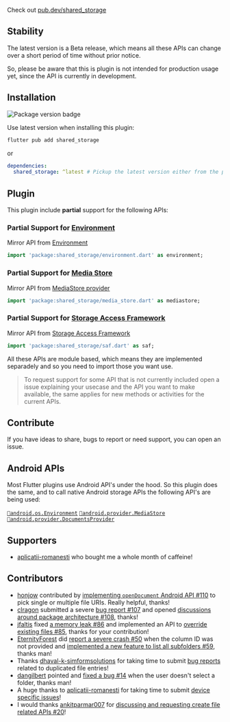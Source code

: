 Check out [pub.dev/shared_storage](https://pub.dev/packages/shared_storage)

## Stability

The latest version is a Beta release, which means all these APIs can change over a short period of time without prior notice.

So, please be aware that this is plugin is not intended for production usage yet, since the API is currently in development.

## Installation

![Package version badge](https://img.shields.io/pub/v/shared_storage.svg?style=for-the-badge&color=22272E&showLabel=false&labelColor=15191f&logo=dart&logoColor=blue)

Use latest version when installing this plugin:

```bash
flutter pub add shared_storage
```

or

```yaml
dependencies:
  shared_storage: ^latest # Pickup the latest version either from the pub.dev page or doc badge
```

## Plugin

This plugin include **partial** support for the following APIs:

### Partial Support for [Environment](./Usage/Environment.md)

Mirror API from [Environment](https://developer.android.com/reference/android/os/Environment)

```dart
import 'package:shared_storage/environment.dart' as environment;
```

### Partial Support for [Media Store](./Usage/Media%20Store.md)

Mirror API from [MediaStore provider](https://developer.android.com/reference/android/provider/MediaStore)

```dart
import 'package:shared_storage/media_store.dart' as mediastore;
```

### Partial Support for [Storage Access Framework](./Usage/Storage%20Access%20Framework.md)

Mirror API from [Storage Access Framework](https://developer.android.com/guide/topics/providers/document-provider)

```dart
import 'package:shared_storage/saf.dart' as saf;
```

All these APIs are module based, which means they are implemented separadely and so you need to import those you want use.

> To request support for some API that is not currently included open a issue explaining your usecase and the API you want to make available, the same applies for new methods or activities for the current APIs.

## Contribute

If you have ideas to share, bugs to report or need support, you can open an issue.

## Android APIs

Most Flutter plugins use Android API's under the hood. So this plugin does the same, and to call native Android storage APIs the following API's are being used:

[`🔗android.os.Environment`](https://developer.android.com/reference/android/os/Environment#summary) [`🔗android.provider.MediaStore`](https://developer.android.com/reference/android/provider/MediaStore#summary) [`🔗android.provider.DocumentsProvider`](https://developer.android.com/guide/topics/providers/document-provider)

## Supporters

- [aplicatii-romanesti](https://www.bibliotecaortodoxa.ro/) who bought me a whole month of caffeine!

## Contributors

- [honjow](https://github.com/honjow) contributed by [implementing `openDocument` Android API #110](https://github.com/alexrintt/shared-storage/pull/110) to pick single or multiple file URIs. Really helpful, thanks!
- [clragon](https://github.com/clragon) submitted a severe [bug report #107](https://github.com/alexrintt/shared-storage/issues/107) and opened [discussions around package architecture #108](https://github.com/alexrintt/shared-storage/discussions/108), thanks!
- [jfaltis](https://github.com/jfaltis) fixed [a memory leak #86](https://github.com/alexrintt/shared-storage/pull/86) and implemented an API to [override existing files #85](https://github.com/alexrintt/shared-storage/pull/85), thanks for your contribution!
- [EternityForest](https://github.com/EternityForest) did [report a severe crash #50](https://github.com/alexrintt/shared-storage/issues/50) when the column ID was not provided and [implemented a new feature to list all subfolders #59](https://github.com/alexrintt/shared-storage/pull/59), thanks man!
- Thanks [dhaval-k-simformsolutions](https://github.com/dhaval-k-simformsolutions) for taking time to submit [bug reports](https://github.com/alexrintt/shared-storage/issues?q=is%3Aissue+author%3Adhaval-k-simformsolutions) related to duplicated file entries!
- [dangilbert](https://github.com/dangilbert) pointed and [fixed a bug #14](https://github.com/alexrintt/shared-storage/pull/14) when the user doesn't select a folder, thanks man!
- A huge thanks to [aplicatii-romanesti](https://www.bibliotecaortodoxa.ro/) for taking time to submit [device specific issues](https://github.com/alexrintt/shared-storage/issues?q=author%3Aaplicatii-romanesti)!
- I would thanks [ankitparmar007](https://github.com/ankitparmar007) for [discussing and requesting create file related APIs #20](https://github.com/alexrintt/shared-storage/issues/10)!

